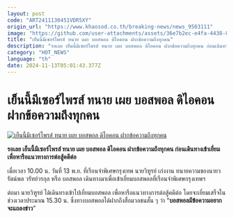 ```yaml
---
layout: post
code: "ART2411130451VDR5XY"
origin_url: "https://www.khaosod.co.th/breaking-news/news_9503111"
image: "https://github.com/user-attachments/assets/36e7b2ec-e4fa-4438-8e7c-89c36d799933"
title: "เย็นนี้มีเซอร์ไพรส์ ทนาย เผย บอสพอล ดิไอคอน ฝากข้อความถึงทุกคน"
description: "รอเลย เย็นนี้มีเซอร์ไพรส์ ทนาย เผย บอสพอล ดิไอคอน ฝากข้อความถึงทุกคน ก่อนเดินทางเข้าเยี่ยมเพื่อหารือแนวทางการต่อสู้คดีต่อ"
category: "HOT_NEWS"
language: "th"
date: 2024-11-13T05:01:43.377Z
---
```


# เย็นนี้มีเซอร์ไพรส์ ทนาย เผย บอสพอล ดิไอคอน ฝากข้อความถึงทุกคน

[![เย็นนี้มีเซอร์ไพรส์ ทนาย เผย บอสพอล ดิไอคอน ฝากข้อความถึงทุกคน](https://www.khaosod.co.th/wpapp/uploads/2024/11/Boss-Paul-1.jpg "เย็นนี้มีเซอร์ไพรส์ ทนาย เผย บอสพอล ดิไอคอน ฝากข้อความถึงทุกคน")](https://www.khaosod.co.th/wpapp/uploads/2024/11/Boss-Paul-1.jpg)

**รอเลย เย็นนี้มีเซอร์ไพรส์ ทนาย เผย บอสพอล ดิไอคอน ฝากข้อความถึงทุกคน ก่อนเดินทางเข้าเยี่ยมเพื่อหารือแนวทางการต่อสู้คดีต่อ**

เมื่อเวลา 10.00 น. วันที่ 13 พ.ย. ที่เรือนจำพิเศษกรุงเทพ นายวิฑูรย์ เก่งงาน ทนายความของนายวรัตน์พล วรัทย์วรกุล หรือ บอสพอล เดินทางมาเพื่อเข้าเยี่ยมบอสพอลที่เรือนจำพิเศษกรุงเทพฯ

ต่อมา นายวิฑูรย์ ได้เดินทางเข้าไปเยี่ยมบอสพอล เพื่อหารือแนวทางการต่อสู้คดีต่อ โดยจะเยี่ยมเสร็จในช่วงเวลาประมาณ 15.30 น. ซึ่งทางบอสพอลได้ฝากถึงสื่อมวลชนสั้น ๆ ว่า “**บอสพอลมีข้อความอยากจะแถลงข่าว**”